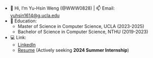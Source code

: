 - 👋 Hi, I’m Yu-Hsin Weng (@WWW0828) | 📫 Email: yuhsin1614@g.ucla.edu
- 🌱 Education:
  - Master of Science in Computer Science, UCLA (2023-2025)
  - Bachelor of Science in Computer Science, NTHU (2019-2023)
- 💻 Link:
  - [LinkedIn](https://www.linkedin.com/in/yuhsin-weng)
  - [Resume](https://drive.google.com/file/d/14VDERgYOqfR0MozW0U_p1uurjFSRmHs2/view?usp=drive_link) (Actively seeking **2024 Summer Internship**)

<!---
WWW0828/WWW0828 is a ✨ special ✨ repository because its `README.md` (this file) appears on your GitHub profile.
You can click the Preview link to take a look at your changes.
--->
